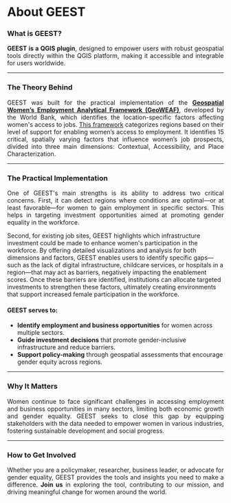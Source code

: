 # About GEEST

### What is GEEST?

<p style="text-align: justify;">
<strong>GEEST is a QGIS plugin</strong>, designed to empower users with robust geospatial tools directly within the QGIS platform, making it accessible and integrable for users worldwide.
</p>

---

### The Theory Behind


<p style="text-align: justify;">
GEEST was built for the practical implementation of the <a href="https://documents1.worldbank.org/curated/en/099121123091527675/pdf/P1792121dc820d04419928140a279022b42.pdf" target="_blank"><strong>Geospatial Women’s Employment Analytical Framework (GeoWEAF)</strong></a>, developed by the World Bank, which identifies the location-specific factors affecting women's access to jobs. <a href="https://jayaramhariharan.com/draft-docs/docs/background.html#" target="_blank">This framework</a> categorizes regions based on their level of support for enabling women’s access to employment. It identifies 15 critical, spatially varying factors that influence women’s job prospects, divided into three main dimensions: Contextual, Accessibility, and Place Characterization.
</p>

---

### The Practical Implementation

<p style="text-align: justify;">
One of GEEST's main strengths is its ability to address two critical concerns. First, it can detect regions where conditions are optimal—or at least favorable—for women to gain employment in specific sectors. This helps in targeting investment opportunities aimed at promoting gender equality in the workforce.  

Second, for existing job sites, GEEST highlights which infrastructure investment could be made to enhance women's participation in the workforce. By offering detailed visualizations and analysis for both dimensions and factors, GEEST enables users to identify specific gaps—such as the lack of digital infrastructure, childcare services, or hospitals in a region—that may act as barriers, negatively impacting the enablement scores. Once these barriers are identified, institutions can allocate targeted investments to strengthen these factors, ultimately creating environments that support increased female participation in the workforce.  
</p> 

#### GEEST serves to:
- <strong>Identify employment and business opportunities</strong> for women across multiple sectors.
- <strong>Guide investment decisions</strong> that promote gender-inclusive infrastructure and reduce barriers.
- <strong>Support policy-making</strong> through geospatial assessments that encourage gender equity across regions.

---

### Why It Matters

<p style="text-align: justify;">
Women continue to face significant challenges in accessing employment and business opportunities in many sectors, limiting both economic growth and gender equality. GEEST seeks to close this gap by equipping stakeholders with the data needed to empower women in various industries, fostering sustainable development and social progress.
</p>

---

### How to Get Involved

<p style="text-align: justify;">
Whether you are a policymaker, researcher, business leader, or advocate for gender equality, GEEST provides the tools and insights you need to make a difference. <strong>Join us</strong> in exploring the tool, contributing to our mission, and driving meaningful change for women around the world.
</p>
